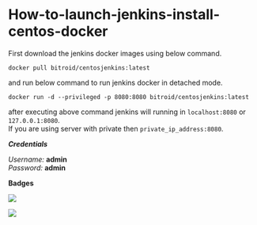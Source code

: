 # How-to-launch-jenkins-install-centos-docker

First download the jenkins docker images using below command.

`docker pull bitroid/centosjenkins:latest`

and run below command to run jenkins docker in detached mode.

`docker run -d --privileged -p 8080:8080 bitroid/centosjenkins:latest`

after executing above command jenkins will running in `localhost:8080` or `127.0.0.1:8080`.  
If you are using server with private then `private_ip_address:8080`.

_**Credentials**_

_Username:_ **admin**  
_Password:_ **admin**

**Badges**

[![](https://images.microbadger.com/badges/image/bitroid/centosjenkins.svg)](https://microbadger.com/images/bitroid/centosjenkins)

[![](https://images.microbadger.com/badges/version/bitroid/centosjenkins.svg)](https://microbadger.com/images/bitroid/centosjenkins)

